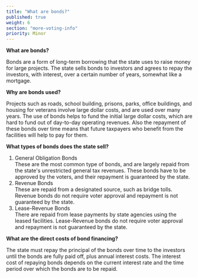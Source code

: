 ```yaml
---
title: "What are bonds?"
published: true
weight: 6
section: "more-voting-info"
priority: Minor
---
```



**What are bonds?**  

Bonds are a form of long-term borrowing that the state uses to raise money for large projects. The state sells bonds to investors and agrees to repay the investors, with interest, over a certain number of years, somewhat like a mortgage.  

**Why are bonds used?**  

Projects such as roads, school building, prisons, parks, office buildings, and housing for veterans involve large dollar costs, and are used over many years.  The use of bonds helps to fund the initial large dollar costs, which are hard to fund out of day-to-day operating revenues.  Also the repayment of these bonds over time means that future taxpayers who benefit from the facilities will help to pay for them.  

**What types of bonds does the state sell?**  

1. General Obligation Bonds  
		These are the most common type of bonds, and are largely repaid from the state's unrestricted general tax revenues. These bonds have to be approved by the voters, and their repayment is guaranteed by the state.  
2. Revenue Bonds  
		These are repaid from a designated source, such as bridge tolls. Revenue bonds do not require voter approval and repayment is not guaranteed by the state.  
3. Lease-Revenue Bonds  
		There are repaid from lease payments by state agencies using the leased facilities. Lease-Revenue bonds do not require voter approval and repayment is not guaranteed by the state.  

**What are the direct costs of bond financing?**  

The state must repay the principal of the bonds over time to the investors until the bonds are fully paid off, plus annual interest costs. The interest cost of repaying bonds depends on the current interest rate and the time period over which the bonds are to be repaid.  
